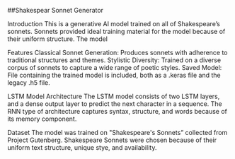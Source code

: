 ##Shakespear Sonnet Generator 

Introduction
This is a generative AI model trained on all of Shakespeare’s sonnets. Sonnets provided ideal training material for the model because of their uniform structure. The model 

Features
Classical Sonnet Generation: Produces sonnets with adherence to traditional structures and themes.
Stylistic Diversity: Trained on a diverse corpus of sonnets to capture a wide range of poetic styles.
Saved Model: File containing the trained model is included, both as a .keras file and the legacy .h5 file. 

LSTM Model Architecture
The LSTM model consists of two LSTM layers, and a dense output layer to predict the next character in a sequence. The RNN type of architecture captures syntax, structure, and words because of its memory component. 

Dataset
The model was trained on "Shakespeare's Sonnets” collected from Project Gutenberg. Shakespeare Sonnets were chosen because of their uniform text structure, unique stye, and availability. 
